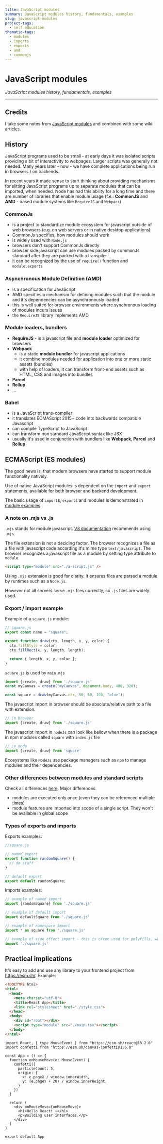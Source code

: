 ```yaml
---
title: JavaScript modules
summary: JavaScript modules history, fundamentals, examples
slug: javascript-modules
project-tags: 
  - self education
thematic-tags:
  - modules
  - imports
  - exports
  - amd
  - commonjs
---
```


# JavaScript modules

*JavaScript modules history, fundamentals, examples*

---
## Credits
I take some notes from [JavaScript modules](https://developer.mozilla.org/en-US/docs/Web/JavaScript/Guide/Modules) and combined with some wiki articles. 


## History
JavaScript programs used to be small - at early days it was isolated scripts providing a bit of interactivity to webpages. Larger scripts was generally not needed.
Many years later - now - we have complete applications being run in browsers / on backends.

In recent years it made sense to start thinking about providing mechanisms for slitting JavaScript programs up to separate modules that can be imported, when needed. Node has had this ability for a long time and there are number of libraries that enable module usage (f.e.: **CommonJS** and **AMD** - based module systems like `RequireJS` and `Webpack`)

### CommonJs

- is a project to standardize module ecosystem for javascript outside of web browsers (e.g. on web servers or in native desktop applications)
- CommonJs specifies, how modules should work
- is widely used with `Node.js`
- browsers don't support CommonJs directly
- browser side javascript can use modules packed by commonJs standard after they are packed with a transpiler
- it can be recognized by the use of `require()` function and `module.exports`

### Asynchronous Module Definition (AMD)

- is a specification for JavaScript
- AMD specifies a mechanism for defining modules such that the module and it's dependencies can be asynchronously loaded
- this is well suited for browser environments where synchronous loading of modules incurs issues
- the `RequireJS` library implements AMD

### Module loaders, bundlers

- **RequireJS** - is a javascript file and **module loader** optimized for browsers
- **Webpack**
  - is a static **module bundler** for javascript applications
  - it combine modules needed for application into one or more static assets (bundles)
  - with help of loaders, it can transform front-end assets such as HTML, CSS and images into bundles
- **Parcel**
- **Rollup**
- ...


### Babel
- is a JavaScript trans-compiler
- it translates ECMAScript 2015+ code into backwards compatible Javascript
- can compile TypeScript to JavaScript
- can transform non standard JavaScript syntax like JSX
- usually it's used in conjunction with bundlers like **Webpack**, **Parcel** and **Rollup**


## ECMAScript (ES modules)
The good news is, that modern browsers have started to support module functionality natively.

Use of native JavaScript modules is dependent on the `import` and `export` statements, available for both browser and backend development.

The basic usage of `import`s, `export`s and modules is demonstrated in [module examples](https://github.com/mdn/js-examples/tree/main/module-examples)

### A note on .mjs vs .js

`.mjs` stands for module javascript. [V8 documentation](https://v8.dev/features/modules#mjs) recommends using `.mjs`.

The file extension is not a deciding factor.
The browser recognizes a file as a file with javascript code according it's mime type `text/javascript`.
The browser recognizes a javascript file as a module by setting type attribute to `module`

```html
<script type="module" src="./a-script.js" />
```

Using `.mjs` extension is good for clarity. It ensures files are parsed a module by runtimes such as a `Node.js`.

However not all servers serve `.mjs` files correctly, so `.js` files are widely used.

### Export / import example

Example of a `square.js` module:

```javascript 
// square.js
export const name = "square";

export function draw(ctx, length, x, y, color) {
  ctx.fillStyle = color;
  ctx.fillRect(x, y, length, length);

  return { length, x, y, color };
}
```

`square.js` is used by `main.mjs`
```javascript
import {create, draw} from './square.js'
const myCanvas = create("myCanvas", document.body, 480, 320);

const square = draw(myCanvas.ctx, 50, 50, 100, "blue");
```

The javascript import in browser should be absolute/relative path to a file with extension.
```javascript
// in browser
import {create, draw} from './square.js'
```

The javascript import in `nodeJs` can look like bellow when there is a package in npm modules called `square` with `index.js` file
```javascript
// in node
import {create, draw} from 'square'
```

Ecosystems like `NodeJs` use package managers such as `npm` to manage modules and their dependencies.

### Other differences between modules and standard scripts

Check all differences [here](https://developer.mozilla.org/en-US/docs/Web/JavaScript/Guide/Modules#other_differences_between_modules_and_standard_scripts).
Major differences:
- modules are executed only once (even they can be referenced multiple times)
- module features are imported into scope of a single script. They won't be available in global scope

### Types of exports and imports

Exports examples:
```javascript
//square.js

// named export
export function randomSquare() {
  // do stuff
}

// default export
export default randomSquare;
```

Imports examples:
```javascript
// example of named import
import {randomSquare} from './square.js'

// example of default import
import defaultSquare from './square.js'

// example of namespace import
import * as square from './square.js'

// example of side effect import - this is often used for polyfills, which mutate the global variables.
import './square.js'
```

## Practical implications

It's easy to add and use any library to your frontend project from https://esm.sh/. Example:

```html
<!DOCTYPE html>
<html>
  <head>
    <meta charset="utf-8">
    <title>React App</title>
    <link rel="stylesheet" href="./style.css">
  </head>
  <body>
    <div id="root"></div>
    <script type="module" src="./main.tsx"></script>
  </body>
</html>
```

```tsx
import React, { type MouseEvent } from "https://esm.sh/react@18.2.0"
import confetti from "https://esm.sh/canvas-confetti@1.6.0"

const App = () => {
  function onMouseMove(e: MouseEvent) {
    confetti({
      particleCount: 5,
      origin: {
        x: e.pageX / window.innerWidth,
        y: (e.pageY + 20) / window.innerHeight,
      }
    })
  }

  return (
    <div onMouseMove={onMouseMove}>
      <h1>Hello React! ⚛️</h1>
      <p>Building user interfaces.</p>
    </div>
  )
}

export default App
```



 



